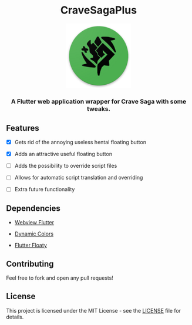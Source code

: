 
<h1 align="center">  
 CraveSagaPlus
</h1>

  <p align="center">  
    <img src="android/app/src/main/res/mipmap-xxxhdpi/csplus.png" width="35%"/>
  </p>

<h3 align="center"> 
  A Flutter web application wrapper for Crave Saga with some tweaks.
</h3>

  

## Features

  

- [x] Gets rid of the annoying useless hentai floating button

- [x] Adds an attractive useful floating button

- [ ] Adds the possibility to override script files

- [ ] Allows for automatic script translation and overriding

- [ ] Extra future functionality

  
  
  
  

## Dependencies

  


- [Webview Flutter](https://pub.dev/packages/webview_flutter)

  

- [Dynamic Colors](https://pub.dev/packages/dynamic_color)

  

- [Flutter Floaty](https://pub.dev/packages/flutter_floaty)
  

## Contributing

  

Feel free to fork and open any pull requests!

  

## License

  

This project is licensed under the MIT License - see the [LICENSE](LICENSE) file for details.